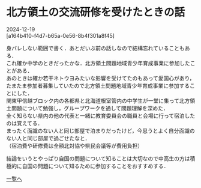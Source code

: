 # 北方領土の交流研修を受けたときの話

2024-12-19  
[a164b410-f4d7-b65a-0e56-8b4f301a8f45]  

身バレしない範囲で書く．あとだいぶ前の話しなので結構忘れていることもある．  
これ確か中学のときだったかな．北方領土問題地域青少年育成事業に参加したことがある．  
あのときは確か若干ネトウヨみたいな影響を受けてたのもあって愛国心があり，たまたま参加者募集していたので北方領土問題地域青少年育成事業に参加することにした．  
関東甲信越ブロック内の各都県と北海道根室管内の中学生が一堂に集って北方領土問題について勉強し，グループワークを通して問題理解を深めた．  
全く知らない県内の他の代表と一緒に教育委員会の職員と会場に行って宿泊したのは覚えてる．  
まったく面識のない人と同じ部屋で泊まりだったけど，今思うとよく自分面識のない人と同じ部屋で過ごせたなと．  
（宿泊費や研修費は全額北対協や県民会議等が費用負担）  

結論をいうとやっぱり自国の問題について知ることは大切なので中高生の方は積極的に自国の問題について知るために参加することをおすすめする．

[一覧へ](../index.md)

